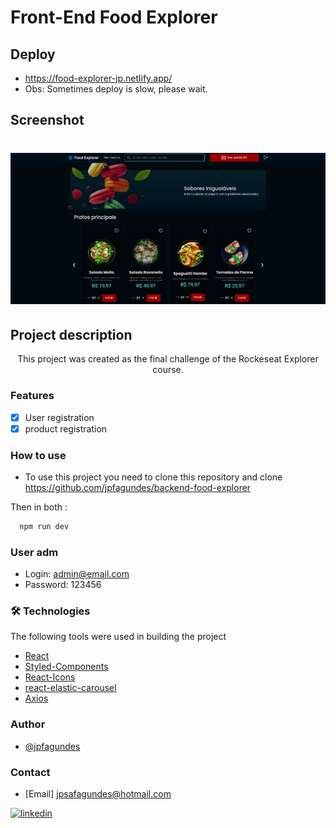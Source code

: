 # Front-End Food Explorer

## Deploy 

- <a>https://food-explorer-jp.netlify.app/ <a/>
- Obs: Sometimes deploy is slow, please wait. 


## Screenshot

 <h1 align="center">
  <img alt="Food Explorer" title="Food Explorer" src="/src/assets/images/food-explorer.png" />
</h1>


## Project description

<p align="center">This project was created as the final challenge of the Rockeseat Explorer course.</p>

### Features
- [x] User registration
- [x] product registration

### How to use

- To use this project you need to clone this repository and clone https://github.com/jpfagundes/backend-food-explorer 

 Then in both : 
```bash
  npm run dev
```

### User adm
- Login: admin@email.com
- Password: 123456


### 🛠 Technologies
The following tools were used in building the project

- [React](https://pt-br.reactjs.org/)
- [Styled-Components](https://styled-components.com/)
- [React-Icons](https://react-icons.github.io/react-icons/)
- [react-elastic-carousel](https://www.npmjs.com/package/@itseasy21/react-elastic-carousel)
- [Axios](https://axios-http.com/ptbr/docs/urlencoded)

### Author

- [@jpfagundes](https://www.github.com/jpfagundes)

### Contact

- [Email] jpsafagundes@hotmail.com

[![linkedin](https://img.shields.io/badge/linkedin-0A66C2?style=for-the-badge&logo=linkedin&logoColor=white)](https://www.linkedin.com/in/jpfagundes/)
